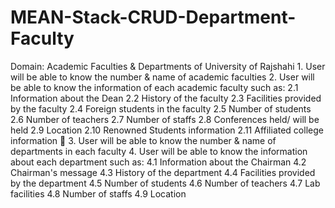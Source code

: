 # MEAN-Stack-CRUD-Department-Faculty

Domain:  Academic Faculties & Departments of 	University of Rajshahi 1. User will be able to know the number & name of academic faculties 2. User will be able to know the information of each academic faculty such as: 	2.1  Information about the Dean 	2.2  History of the faculty 	2.3  Facilities provided by the faculty 	2.4  Foreign students in the faculty 	2.5  Number of students 	2.6  Number of teachers 	2.7  Number of staffs 	2.8  Conferences held/ will be held 	2.9  Location 	2.10  Renowned Students information 	2.11  Affiliated college information  3.  User will be able to know the number & name of departments in each faculty  4. User will be able to know the information about each department such as: 	4.1  Information about the Chairman 	4.2  Chairman's message 	4.3  History of the department 	4.4  Facilities provided by the department 	4.5  Number of students 	4.6  Number of teachers 	4.7  Lab facilities 	4.8  Number of staffs 	4.9  Location
